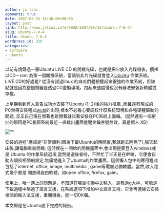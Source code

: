```yaml
---
author: jx tsai
comments: true
date: 2007-08-31 15:40:00+00:00
layout: post
link: http://www.jxtsai.info/0928/2007/08/31/ubuntu-7-0-4/
slug: ubuntu-7-0-4
title: Ubuntu 7.0.4
wordpress_id: 329
categories:
- software
- ubuntu
---
```


以前有燒錄過一張Ubuntu  LIVE CD 的開機光碟，也就是把它放入光碟機後，撰擇以CD－rom 為第一個開機系統，當讀到此片光碟就會登入[Ubuntu](http://www.ubuntu.org.tw/)  作業系統。LIVE CD的好處是? 從沒有試過linux 的麻瓜們體驗聽起來很強的作業系統，但缺點就是因為整個機器是透過CD虛擬環境，跑起來速度慢也沒有辦法安裝新軟體或存檔。  
  
上星期看到有人宣告成功地安裝了Ubuntu ([1;](http://www.ruanyifeng.com/blog/2007/07/ubuntu.html) [2](http://jeph.bluecircus.net/archives/computer/macubuntuwindow.php))後的強力推薦 ,而且還有現成的PC無痛安裝程式[wubi](http://wubi-installer.org/index.php)的出現,根本不必擔心要調校什麼系統環境和各種硬體驅動的問題,  反正自己現在閒著也是閒著就試著安裝在PC系統上面囉。(當然還有一個更扯的原因是PC視窗系統最近一直跳出畫面提醒金鑰序號無效，真是煩人 XD)  
  
![""]()  
  
安裝的過程"應該是"非常順利(因為下載Ubuntu的時間裏,我就跑去睡覺了),隔天起床後,讓電腦重新開機, 這時候在一開始的開機畫面中,會出現是要登入windows或是 Ubuntu 的作業系統選項,當然是選後者啦，不然忙了半天是在幹嘛，它便會自動去調校相關的設定,無痛地進入了Ubuntu的作業畫面。這個懶人包中的應用程式包括了internet, office, image, multimedia , game等電腦必備軟體。當然,收入程式幾乎都是 開放碼自由軟體，如open office, firefox, gaim。  
  
使用上，唯一遇上的問題是，不知道在哪裏切換中文輸入，請教過g大神，可能是下載過程中略過了語言支援，在系統選項下增加中文語言支持，它會再連線去安裝相關的輸入法支援，重開機後，就一切OK囉。  
  
本文即是在Ubuntu底下完成的報告。
